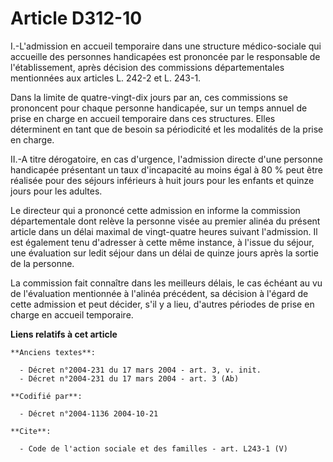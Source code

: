 # Article D312-10

I.-L'admission en accueil temporaire dans une structure médico-sociale qui accueille des personnes handicapées est prononcée
par le responsable de l'établissement, après décision des commissions départementales mentionnées aux articles L. 242-2 et L.
243-1. 

Dans la limite de quatre-vingt-dix jours par an, ces commissions se prononcent pour chaque personne handicapée, sur un temps
annuel de prise en charge en accueil temporaire dans ces structures. Elles déterminent en tant que de besoin sa périodicité
et les modalités de la prise en charge. 

II.-A titre dérogatoire, en cas d'urgence, l'admission directe d'une personne handicapée présentant un taux d'incapacité au
moins égal à 80 % peut être réalisée pour des séjours inférieurs à huit jours pour les enfants et quinze jours pour les
adultes. 

Le directeur qui a prononcé cette admission en informe la commission départementale dont relève la personne visée au premier
alinéa du présent article dans un délai maximal de vingt-quatre heures suivant l'admission. Il est également tenu d'adresser
à cette même instance, à l'issue du séjour, une évaluation sur ledit séjour dans un délai de quinze jours après la sortie de
la personne. 

La commission fait connaître dans les meilleurs délais, le cas échéant au vu de l'évaluation mentionnée à l'alinéa précédent,
sa décision à l'égard de cette admission et peut décider, s'il y a lieu, d'autres périodes de prise en charge en accueil
temporaire.

**Liens relatifs à cet article**

	**Anciens textes**:

	  - Décret n°2004-231 du 17 mars 2004 - art. 3, v. init.
	  - Décret n°2004-231 du 17 mars 2004 - art. 3 (Ab)

	**Codifié par**:

	  - Décret n°2004-1136 2004-10-21

	**Cite**:

	  - Code de l'action sociale et des familles - art. L243-1 (V)
